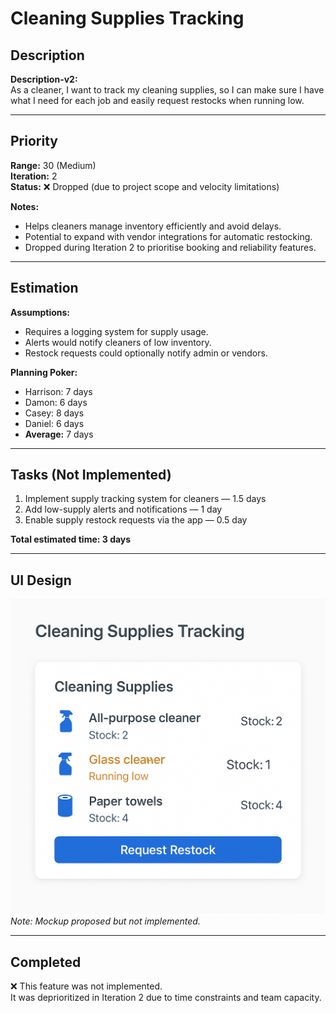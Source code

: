 # Cleaning Supplies Tracking

## Description
**Description-v2:**  
As a cleaner, I want to track my cleaning supplies, so I can make sure I have what I need for each job and easily request restocks when running low.

---

## Priority
**Range:** 30 (Medium)  
**Iteration:** 2  
**Status:** ❌ Dropped (due to project scope and velocity limitations)

**Notes:**  
- Helps cleaners manage inventory efficiently and avoid delays.  
- Potential to expand with vendor integrations for automatic restocking.  
- Dropped during Iteration 2 to prioritise booking and reliability features.

---

## Estimation
**Assumptions:**  
- Requires a logging system for supply usage.  
- Alerts would notify cleaners of low inventory.  
- Restock requests could optionally notify admin or vendors.

**Planning Poker:**  
- Harrison: 7 days  
- Damon: 6 days  
- Casey: 8 days  
- Daniel: 6 days  
- **Average:** 7 days

---

## Tasks (Not Implemented)
1. Implement supply tracking system for cleaners — 1.5 days  
2. Add low-supply alerts and notifications — 1 day  
3. Enable supply restock requests via the app — 0.5 day  

**Total estimated time: 3 days**

---

## UI Design  
![Cleaning Supplies Tracking Mockup](/iterations/images/cleaning_supplies_tracking_mockup.png)  
*Note: Mockup proposed but not implemented.*

---

## Completed  
❌ This feature was not implemented.  
It was deprioritized in Iteration 2 due to time constraints and team capacity.

